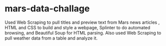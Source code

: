 # mars-data-challage
Used Web Scraping to pull titles and preview text from Mars news articles , HTML and CSS to build and style a webpage, Splinter to do automated browsing, and Beautiful Soup for HTML parsing. Also used Web Scraping to pull weather data from a table and analyze it.
